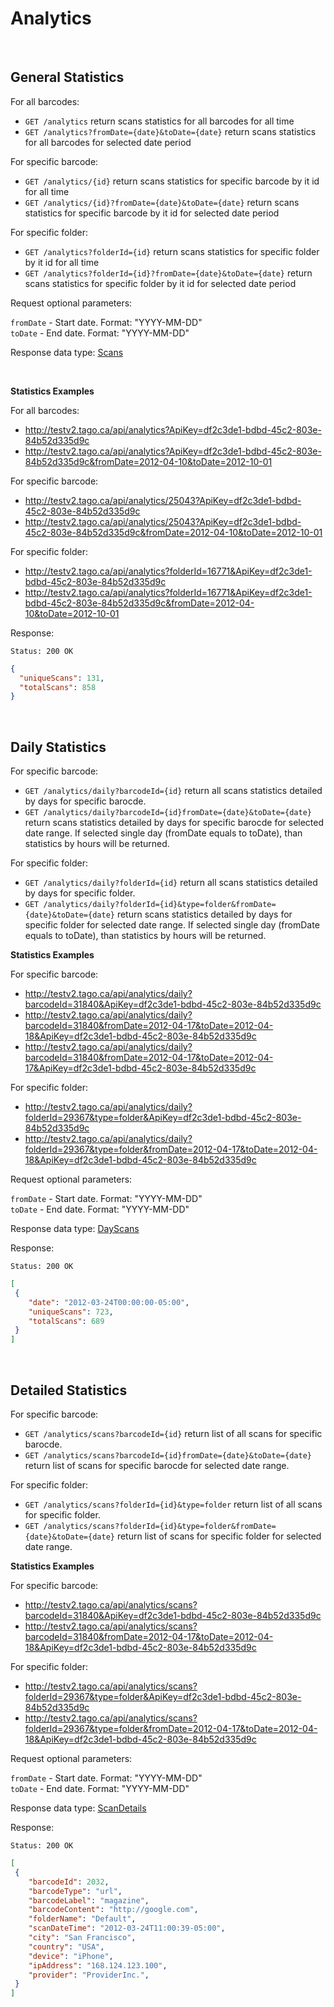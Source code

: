 Analytics
====

<br/>

General Statistics
------

For all barcodes:
* `GET /analytics` return scans statistics for all barcodes for all time
* `GET /analytics?fromDate={date}&toDate={date}` return scans statistics for all barcodes for selected date period

For specific barcode:
* `GET /analytics/{id}` return scans statistics for specific barcode by it id for all time
* `GET /analytics/{id}?fromDate={date}&toDate={date}` return scans statistics for specific barcode by it id for selected date period

For specific folder:
* `GET /analytics?folderId={id}` return scans statistics for specific folder by it id for all time
* `GET /analytics?folderId={id}?fromDate={date}&toDate={date}` return scans statistics for specific folder by it id for selected date period

Request optional parameters:

`fromDate` - Start date. Format: "YYYY-MM-DD" <br/>
`toDate` - End date. Format: "YYYY-MM-DD"

Response data type: [Scans](scans.md)

<br/>

**Statistics Examples**

For all barcodes:
  * http://testv2.tago.ca/api/analytics?ApiKey=df2c3de1-bdbd-45c2-803e-84b52d335d9c
  * http://testv2.tago.ca/api/analytics?ApiKey=df2c3de1-bdbd-45c2-803e-84b52d335d9c&fromDate=2012-04-10&toDate=2012-10-01

For specific barcode: 
  * http://testv2.tago.ca/api/analytics/25043?ApiKey=df2c3de1-bdbd-45c2-803e-84b52d335d9c
  * http://testv2.tago.ca/api/analytics/25043?ApiKey=df2c3de1-bdbd-45c2-803e-84b52d335d9c&fromDate=2012-04-10&toDate=2012-10-01

For specific folder: 
  * http://testv2.tago.ca/api/analytics?folderId=16771&ApiKey=df2c3de1-bdbd-45c2-803e-84b52d335d9c
  * http://testv2.tago.ca/api/analytics?folderId=16771&ApiKey=df2c3de1-bdbd-45c2-803e-84b52d335d9c&fromDate=2012-04-10&toDate=2012-10-01

Response:

```
Status: 200 OK
```

```json
{
  "uniqueScans": 131,
  "totalScans": 858
}
```

<br/>

Daily Statistics
------

For specific barcode:

* `GET /analytics/daily?barcodeId={id}` return all scans statistics detailed by days for specific barocde.
* `GET /analytics/daily?barcodeId={id}fromDate={date}&toDate={date}` return scans statistics detailed by days for specific barocde for selected date range. If selected single day (fromDate equals to toDate), than statistics by hours will be returned.

For specific folder:

* `GET /analytics/daily?folderId={id}` return all scans statistics detailed by days for specific folder.
* `GET /analytics/daily?folderId={id}&type=folder&fromDate={date}&toDate={date}` return scans statistics detailed by days for specific folder for selected date range. If selected single day (fromDate equals to toDate), than statistics by hours will be returned.

**Statistics Examples**

For specific barcode:

* http://testv2.tago.ca/api/analytics/daily?barcodeId=31840&ApiKey=df2c3de1-bdbd-45c2-803e-84b52d335d9c
* http://testv2.tago.ca/api/analytics/daily?barcodeId=31840&fromDate=2012-04-17&toDate=2012-04-18&ApiKey=df2c3de1-bdbd-45c2-803e-84b52d335d9c
* http://testv2.tago.ca/api/analytics/daily?barcodeId=31840&fromDate=2012-04-17&toDate=2012-04-17&ApiKey=df2c3de1-bdbd-45c2-803e-84b52d335d9c

For specific folder:
* http://testv2.tago.ca/api/analytics/daily?folderId=29367&type=folder&ApiKey=df2c3de1-bdbd-45c2-803e-84b52d335d9c
* http://testv2.tago.ca/api/analytics/daily?folderId=29367&type=folder&fromDate=2012-04-17&toDate=2012-04-18&ApiKey=df2c3de1-bdbd-45c2-803e-84b52d335d9c


Request optional parameters:

`fromDate` - Start date. Format: "YYYY-MM-DD" <br/>
`toDate` - End date. Format: "YYYY-MM-DD"

Response data type: [DayScans](scans.md#dayScans)

Response:

```
Status: 200 OK
```

```json
[
 {
    "date": "2012-03-24T00:00:00-05:00",
    "uniqueScans": 723,
    "totalScans": 689
 }
]
```
<br />

Detailed Statistics
------

For specific barcode:

* `GET /analytics/scans?barcodeId={id}` return list of all scans for specific barocde.
* `GET /analytics/scans?barcodeId={id}fromDate={date}&toDate={date}` return list of scans for specific barocde for selected date range.

For specific folder:

* `GET /analytics/scans?folderId={id}&type=folder` return list of all scans for specific folder.
* `GET /analytics/scans?folderId={id}&type=folder&fromDate={date}&toDate={date}` return list of scans for specific folder for selected date range.

**Statistics Examples**

For specific barcode:

* http://testv2.tago.ca/api/analytics/scans?barcodeId=31840&ApiKey=df2c3de1-bdbd-45c2-803e-84b52d335d9c
* http://testv2.tago.ca/api/analytics/scans?barcodeId=31840&fromDate=2012-04-17&toDate=2012-04-18&ApiKey=df2c3de1-bdbd-45c2-803e-84b52d335d9c

For specific folder:
* http://testv2.tago.ca/api/analytics/scans?folderId=29367&type=folder&ApiKey=df2c3de1-bdbd-45c2-803e-84b52d335d9c
* http://testv2.tago.ca/api/analytics/scans?folderId=29367&type=folder&fromDate=2012-04-17&toDate=2012-04-18&ApiKey=df2c3de1-bdbd-45c2-803e-84b52d335d9c


Request optional parameters:

`fromDate` - Start date. Format: "YYYY-MM-DD" <br/>
`toDate` - End date. Format: "YYYY-MM-DD"

Response data type: [ScanDetails](scans.md#scanDetails)

Response:

```
Status: 200 OK
```

```json
[
 {
    "barcodeId": 2032,
    "barcodeType": "url",
    "barcodeLabel": "magazine",
    "barcodeContent": "http://google.com",
    "folderName": "Default",
    "scanDateTime": "2012-03-24T11:00:39-05:00",
    "city": "San Francisco",
    "country": "USA",
    "device": "iPhone",
    "ipAddress": "168.124.123.100",
    "provider": "ProviderInc.",
 }
]
```


